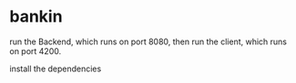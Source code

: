 # bankin

run the Backend, which runs on port 8080, then run the client, which runs on port 4200. 

install the dependencies 

